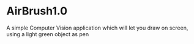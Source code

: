 # AirBrush1.0
A simple Computer Vision application which will let you draw on screen, using a light green object as pen
